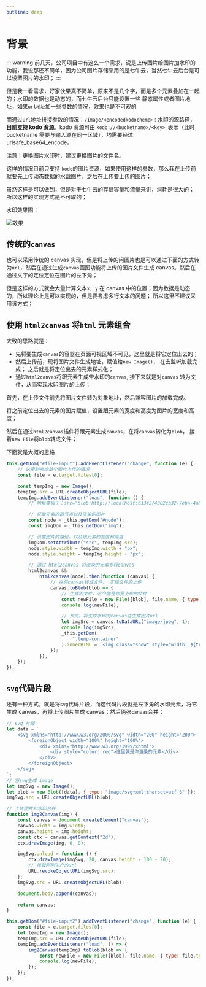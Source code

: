 ```yaml
---
outline: deep
---
```


# 背景

::: warning
前几天，公司项目中有这么一个需求，说是上传图片给图片加水印的功能，我说那还不简单，因为公司图片存储采用的是七牛云，当然七牛云后台是可以设置图片的水印；
:::

但是我一看需求，好家伙果真不简单，原来不是几个字，而是多个元素叠加在一起的；水印的数据也是动态的，而七牛云后台只能设置一些
静态属性或者图片地址，如果`url地址`加一些参数的情况，效果也是不可观的

而通过`url`地址拼接参数的情况：`/image/<encodedkodocheme>` : 水印的源路径，**目前支持 kodo 资源**。kodo 资源可由 `kodo://<bucketname>/<key> `表示（此时 bucketname 需要与输入源在同一区域），均需要经过 urlsafe_base64_encode。

注意：更换图片水印时，建议更换图片的文件名。

这样的情况目前只支持 `kodo`的图片资源，如果使用这样的参数，那么我在上传前就要先上传动态数据的水盈图片，之后在上传要上传的图片；

虽然这样是可以做到，但是对于七牛云的存储容量和流量来讲，消耗是很大的； 所以这样的实现方式是不可取的；

水印效果图：

![效果](http://www.wangzevw.com/cdn-file/images/qn_canvas.svg)

## 传统的`canvas`

也可以采用传统的 canvas 实现，但是将上传的问图片也是可以通过下面的方式转为`url`，然后在通过生成`canvas`画图功能将上传的图片文件生成
canvas。然后在通过文字的定位定位在图片的左下角；

但是这样的方式就会大量计算文本`x, y` 在 canvas 中的位置；因为数据是动态的，所以理论上是可以实现的，但是要考虑多行文本的问题； 所以这里不建议采用该方式；

## 使用 `html2canvas` 将`html` 元素组合

大致的思路就是：

- 先将要生成`canvas`的容器在页面可视区域不可见，这里就是将它定位出去的；
- 然后上传前，现将图片文件生成地址，赋值给`new Image()`， 在去监听加载完成； 之后就是将定位出去的元素样式化；
- 通过`html2canvas`将跟元素生成带水印的`canvas`, 接下来就是对`canvas` 转为文件，从而实现水印图片的上传；

首先，在上传文件前先将图片文件转为对象地址，然后兼容图片的加载完成。

将之前定位出去的元素的图片赋值，设置跟元素的宽度和高度为图片的宽度和高度；

然后在通过`html2canvas`插件将跟元素生成`canvas`，在将`canvas`转化为`blob`， 接着`new File`将`blob`转成文件；

下面就是大概的思路

```js
this.getDom("#file-input").addEventListener("change", function (e) {
	// 这里制考虑单个图片上传的情况
	const file = e.target.files[0];

	const tempImg = new Image();
	tempImg.src = URL.createObjectURL(file);
	tempImg.addEventListener("load", function () {
		// 地址类似于：src="blob:http://localhost:63342/4302cb32-7eba-4a89-bd4a-66649bce781e"

		// 获取元素的跟节点以及渲染的图片
		const node = _this.getDom("#node");
		const imgDom = _this.getDom("img");

		// 设置图片的路径，以及跟元素的宽度和高度
		imgDom.setAttribute("src", tempImg.src);
		node.style.width = tempImg.width + "px";
		node.style.height = tempImg.height + "px";

		// 通过 html2canvas 将渲染的元素专程canvas
		html2canvas &&
			html2canvas(node).then(function (canvas) {
				// 在将canvas转成文件， 实现文件的上传
				canvas.toBlob(blob => {
					// 生成的文件，这个就是你要上传的文件
					const newFile = new File([blob], file.name, { type: file.type });
					console.log(newFile);

					// 预览。将生成水印的canvas在生成图片url
					let imgSrc = canvas.toDataURL("image/jpeg", 1);
					console.log(imgSrc);
					_this.getDom(
						".temp-container"
					).innerHTML = `<img class="show" style="width: ${tempImg.width}px; height: ${tempImg.height}px" src="${imgSrc}" alt="" />`;
				});
			});
	});
});
```

## `svg`代码片段

还有一种方式，就是将`svg`代码片段，而这代码片段就是左下角的水印元素，将它生成 canvas，再将上传图片生成 canvas；然后俩张`canvas`合并；

```js
// svg 片段
let data = `
    <svg xmlns="http://www.w3.org/2000/svg" width="200" height="200">
        <foreignObject width="100%" height="100%">
            <div xmlns="http://www.w3.org/1999/xhtml">
                <div style="color: red">这里就是你渲染的元素</div>
            </div>
        </foreignObject>
    </svg>
`;
// 将svg生成 image
let imgSvg = new Image();
let blob = new Blob([data], { type: "image/svg+xml;charset=utf-8" });
imgSvg.src = URL.createObjectURL(blob);

// 上传图片和水印合并
function img2Canvas(img) {
	const canvas = document.createElement("canvas");
	canvas.width = img.width;
	canvas.height = img.height;
	const ctx = canvas.getContext("2d");
	ctx.drawImage(img, 0, 0);

	imgSvg.onload = function () {
		ctx.drawImage(imgSvg, 20, canvas.height - 100 - 20);
		// 摧毁刚刚生产的url
		URL.revokeObjectURL(imgSvg.src);
	};
	imgSvg.src = URL.createObjectURL(blob);

	document.body.append(canvas);

	return canvas;
}

this.getDom("#file-input2").addEventListener("change", function (e) {
	const file = e.target.files[0];
	let tempImg = new Image();
	tempImg.src = URL.createObjectURL(file);
	tempImg.addEventListener("load", () => {
		img2Canvas(tempImg).toBlob(blob => {
			const newFile = new File([blob], file.name, { type: file.type });
			console.log(newFile);
		});
	});
});
```
